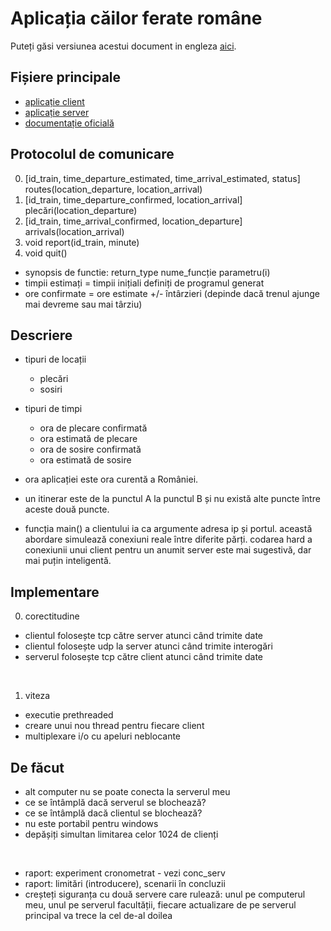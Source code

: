 # Aplicația căilor ferate române

Puteți găsi versiunea acestui document in engleza [aici](./../README.md).

## Fișiere principale

- [aplicație client](./../client.c)
- [aplicație server](./../server.c)
- [documentație oficială](./rr_raport.pdf)

## Protocolul de comunicare

0. [id_train, time_departure_estimated, time_arrival_estimated, status] routes(location_departure, location_arrival)
1. [id_train, time_departure_confirmed, location_arrival] plecări(location_departure)
2. [id_train, time_arrival_confirmed, location_departure] arrivals(location_arrival)
3. void report(id_train, minute)
4. void quit()

- synopsis de functie: return_type nume_funcție parametru(i)
- timpii estimați = timpii inițiali definiți de programul generat
- ore confirmate = ore estimate +/- întârzieri (depinde dacă trenul ajunge mai devreme sau mai târziu)

## Descriere

- tipuri de locații
    - plecări
    - sosiri

- tipuri de timpi
    - ora de plecare confirmată
    - ora estimată de plecare
    - ora de sosire confirmată
    - ora estimată de sosire

- ora aplicației este ora curentă a României.
- un itinerar este de la punctul A la punctul B și nu există alte puncte între aceste două puncte.
- funcția main() a clientului ia ca argumente adresa ip și portul. această abordare simulează conexiuni reale între diferite părți. codarea hard a conexiunii unui client pentru un anumit server este mai sugestivă, dar mai puțin inteligentă.

## Implementare

0. corectitudine

- clientul folosește tcp către server atunci când trimite date
- clientul folosește udp la server atunci când trimite interogări
- serverul folosește tcp către client atunci când trimite date

<br>

1. viteza
	
- executie prethreaded
- creare unui nou thread pentru fiecare client
- multiplexare i/o cu ​​apeluri neblocante

## De făcut

- alt computer nu se poate conecta la serverul meu
- ce se întâmplă dacă serverul se blochează?
- ce se întâmplă dacă clientul se blochează?
- nu este portabil pentru windows
- depășiți simultan limitarea celor 1024 de clienți

<br>

- raport: experiment cronometrat - vezi conc_serv
- raport: limitări (introducere), scenarii în concluzii
- creșteți siguranța cu două servere care rulează: unul pe computerul meu, unul pe serverul facultății, fiecare actualizare de pe serverul principal va trece la cel de-al doilea
